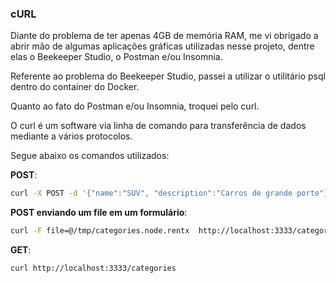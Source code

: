 ### cURL

Diante do problema de ter apenas 4GB de memória RAM, me vi obrigado a abrir mão de algumas aplicações gráficas utilizadas nesse projeto, dentre elas o Beekeeper Studio, o Postman e/ou Insomnia. 

Referente ao problema do Beekeeper Studio, passei a utilizar o utilitário psql dentro do container do Docker.

Quanto ao fato do Postman e/ou Insomnia, troquei pelo curl. 

O curl é um software via linha de comando para transferência de dados mediante a vários protocolos. 

Segue abaixo os comandos utilizados:

**POST**:

```bash
curl -X POST -d '{"name":"SUV", "description":"Carros de grande porte"}' -H "Content-Type: application/json" http://localhost:3333/categories
```
**POST enviando um file em um formulário**:

```bash
curl -F file=@/tmp/categories.node.rentx  http://localhost:3333/categories/import
```
**GET**:

```bash
curl http://localhost:3333/categories
```